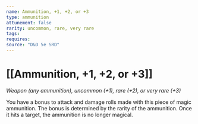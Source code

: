 ```yaml
---
name: Ammunition, +1, +2, or +3
type: ammunition
attunement: false
rarity: uncommon, rare, very rare
tags: 
requires: 
source: "D&D 5e SRD"
---
```

# [[Ammunition, +1, +2, or +3]]

*Weapon (any ammunition), uncommon (+1), rare (+2), or very rare (+3)*

You have a bonus to attack and damage rolls made with this piece of magic ammunition. The bonus is determined by the rarity of the ammunition. Once it hits a target, the ammunition is no longer magical.